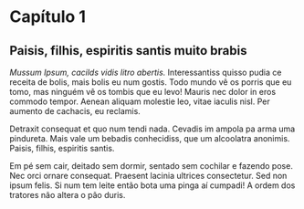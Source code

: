 # Capítulo 1

## Paisis, filhis, espiritis santis muito brabis






*Mussum Ipsum, cacilds vidis litro abertis.* Interessantiss quisso pudia ce receita de bolis, mais bolis eu num gostis. Todo mundo vê os porris que eu tomo, mas ninguém vê os tombis que eu levo! Mauris nec dolor in eros commodo tempor. Aenean aliquam molestie leo, vitae iaculis nisl. Per aumento de cachacis, eu reclamis.


Detraxit consequat et quo num tendi nada. Cevadis im ampola pa arma uma pindureta. Mais vale um bebadis conhecidiss, que um alcoolatra anonimis. Paisis, filhis, espiritis santis.


Em pé sem cair, deitado sem dormir, sentado sem cochilar e fazendo pose. Nec orci ornare consequat. Praesent lacinia ultrices consectetur. Sed non ipsum felis. Si num tem leite então bota uma pinga aí cumpadi! A ordem dos tratores não altera o pão duris.

